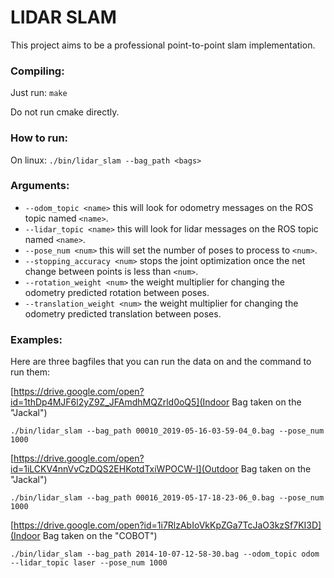 # LIDAR SLAM

This project aims to be a professional point-to-point slam implementation.

### Compiling:

Just run:
```make```

Do not run cmake directly.

### How to run:

On linux:
```./bin/lidar_slam --bag_path <bags>```

### Arguments:

- ```--odom_topic <name>``` this will look for odometry messages on the ROS topic named ```<name>```.
- ```--lidar_topic <name>``` this will look for lidar messages on the ROS topic named ```<name>```.
- ```--pose_num <num>``` this will set the number of poses to process to ```<num>```.
- ```--stopping_accuracy <num>``` stops the joint optimization once the net change between points is less than ```<num>```.
- ```--rotation_weight <num>``` the weight multiplier for changing the odometry predicted rotation between poses.
- ```--translation_weight <num>``` the weight multiplier for changing the odometry predicted translation between poses.

### Examples:

Here are three bagfiles that you can run the data on and the command to run them:

[https://drive.google.com/open?id=1thDp4MJF6l2yZ9Z_JFAmdhMQZrld0oQ5](Indoor Bag taken on the "Jackal")

```
./bin/lidar_slam --bag_path 00010_2019-05-16-03-59-04_0.bag --pose_num 1000
```

[https://drive.google.com/open?id=1iLCKV4nnVvCzDQS2EHKotdTxiWPOCW-I](Outdoor Bag taken on the "Jackal")

```
./bin/lidar_slam --bag_path 00016_2019-05-17-18-23-06_0.bag --pose_num 1000
```

[https://drive.google.com/open?id=1i7RlzAbIoVkKpZGa7TcJaO3kzSf7KI3D](Indoor Bag taken on the "COBOT")

```
./bin/lidar_slam --bag_path 2014-10-07-12-58-30.bag --odom_topic odom --lidar_topic laser --pose_num 1000
```


